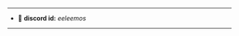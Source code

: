 __________________________________
- 💬 **discord id:** *eeleemos*
__________________________________

